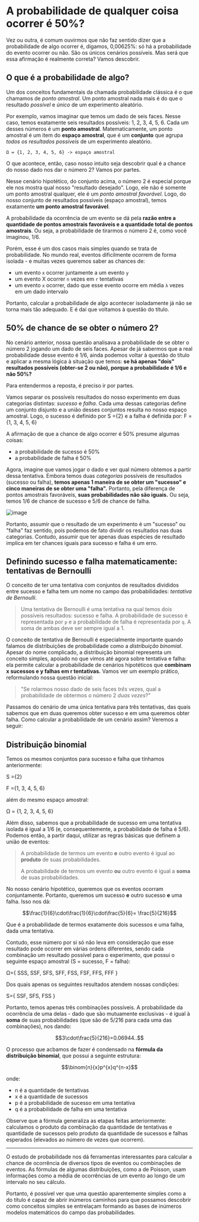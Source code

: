 # A probabilidade de qualquer coisa ocorrer é 50%?
Vez ou outra, é comum ouvirmos que não faz sentido dizer que a probabilidade de algo ocorrer é, digamos, 0,00625%: só há a probabilidade do evento ocorrer ou não. São os únicos cenários possíveis.
Mas será que essa afirmação é realmente correta? Vamos descobrir.

## O que é a probabilidade de algo?
Um dos conceitos fundamentais da chamada probabilidade clássica é o que chamamos de *ponto amostral*. Um ponto amostral nada mais é do que o resultado *possível* e *único* de um experimento aleatório.

Por exemplo, vamos imaginar que temos um dado de seis faces. Nesse caso, temos exatamente seis resultados possíveis: 1, 2, 3, 4, 5, 6. Cada um desses números é um **ponto amostral**.
Matematicamente, um ponto amostral é um item do **espaço amostral**, que é um **conjunto** que agrupa *todos os resultados possíveis* de um experimento aleatório.

```
Ω = {1, 2, 3, 4, 5, 6} -> espaço amostral
```

O que acontece, então, caso nosso intuito seja descobrir qual é a chance do nosso dado nos dar o número 2? Vamos por partes.

Nesse cenário hipotético, do conjunto acima, o número 2 é especial porque ele nos mostra qual nosso "resultado desejado". Logo, ele não é somente um ponto amostral qualquer, ele é um *ponto amostral favorável*. Logo, do nosso conjunto de resultados possíveis (espaço amostral), temos exatamente **um ponto amostral favorável**. 

A probabilidade da ocorrência de um evento se dá pela **razão entre a quantidade de pontos amostrais favoráveis e a quantidade total de pontos amostrais**. 
Ou seja, a probabilidade de tirarmos o número 2 é, como você imaginou, 1/6.

Porém, esse é um dos casos mais simples quando se trata de probabilidade. No mundo real, eventos dificilmente ocorrem de forma isolada - e muitas vezes queremos saber as chances de:
- um evento `x` ocorrer juntamente a um evento `y`
- um evento X ocorrer `n` vezes em `r` tentativas
- um evento `x` ocorrer, dado que esse evento ocorre em média `λ` vezes em um dado intervalo

Portanto, calcular a probabilidade de algo acontecer isoladamente já não se torna mais tão adequado.  E é daí que voltamos à questão do título.

## 50% de chance de se obter o número 2?
No cenário anterior, nossa questão analisava a probabilidade de se obter o número 2 jogando um dado de seis faces. Apesar de já sabermos que a real probabilidade desse evento é 1/6, ainda podemos voltar à questão do título e aplicar a mesma lógica à situação que temos: **se há apenas "dois" resultados possíveis (obter-se 2 ou não), porque a probabilidade é 1/6 e não 50%?**

Para entendermos a reposta, é preciso ir por partes.

Vamos separar os possíveis resultados do nosso experimento em duas categorias distintas: *sucesso* e *falha*. Cada uma dessas categorias define um conjunto disjunto e a união desses conjuntos resulta no nosso espaço amostral.
Logo, o sucesso é definido por
S ={2}
e a falha é definida por:
F ={1, 3, 4, 5, 6}

A afirmação de que a chance de algo ocorrer é 50% presume algumas coisas:
- a probabilidade de sucesso é 50%
- a probabilidade de falha é 50%

Agora, imagine que vamos jogar o dado e ver qual número obtemos a partir dessa tentativa.
Embora temos duas *categorias* possíveis de resultados (sucesso ou falha), **temos apenas 1 maneira de se obter um "sucesso" e cinco maneiras de se obter uma "falha".** Portanto, pela diferença de pontos amostrais favoráveis, **suas probabilidades não são iguais.** Ou seja, temos 1/6 de chance de sucesso e 5/6 de chance de falha.

![image](https://github.com/wrongbyte/statistics-notes/assets/57643375/926185c3-3af4-48fa-ba8c-c9df20ca288b)

Portanto, assumir que o resultado de um experimento é um "sucesso" ou "falha" faz sentido, pois podemos de fato dividir os resultados nas duas categorias. Contudo, assumir que ter apenas duas espécies de resultado implica em ter chances iguais para sucesso e falha é um erro.

## Definindo sucesso e falha matematicamente: tentativas de Bernoulli
O conceito de ter uma tentativa com conjuntos de resultados divididos entre sucesso e falha tem um nome no campo das probabilidades: *tentativa de Bernoulli*.

> Uma tentativa de Bernoulli é uma tentativa na qual temos dois possíveis resultados: sucesso e falha. A probabilidade de sucesso é representada por `p` e a probabilidade de falha é representada por `q`. A soma de ambas deve ser sempre igual a 1.

O conceito de tentativa de Bernoulli é especialmente importante quando falamos de distribuições de probabilidade como a *distribuição binomial*. Apesar do nome complicado, a distribuição binomial representa um conceito simples, apoiado no que vimos até agora sobre tentativa e falha: ela permite calcular a probabilidade de cenários hipotéticos que **combinam x sucessos e y falhas em r tentativas.**
Vamos ver um exemplo prático, reformulando nossa questão inicial:

> "Se rolarmos nosso dado de seis faces *três* vezes, qual a probabilidade de obtermos o número 2 *duas vezes*?"

Passamos do cenário de uma única tentativa para três tentativas, das quais sabemos que em duas queremos obter sucesso e em uma queremos obter falha. Como calcular a probabilidade de um cenário assim? Veremos a seguir:

## Distribuição binomial
Temos os mesmos conjuntos para sucesso e falha que tínhamos anteriormente:

S ={2}

F ={1, 3, 4, 5, 6}

além do mesmo espaço amostral:

Ω = {1, 2, 3, 4, 5, 6}

Além disso, sabemos que a probabilidade de sucesso em uma tentativa isolada é igual a 1/6 (e, consequentemente, a probabilidade de falha é 5/6).
Podemos então, a partir daqui, utilizar as regras básicas que definem a união de eventos:


> A probabilidade de termos um evento **e** outro evento é igual ao **produto** de suas probabilidades.
> 
> A probabilidade de termos um evento **ou** outro evento é igual a **soma** de suas probabilidades.
> 

No nosso cenário hipotético, queremos que os eventos ocorram conjuntamente. Portanto, queremos um sucesso **e** outro sucesso **e** uma falha. Isso nos dá:

```math
\frac{1}{6}\cdot\frac{1}{6}\cdot\frac{5}{6}= \frac{5}{216}
```
Que é a probabilidade de termos exatamente dois sucessos e uma falha, dada uma tentativa.

Contudo, esse número por si só não leva em consideração que esse resultado pode ocorrer em várias ordens diferentes, sendo cada combinação um resultado possível para o experimento, que possui o seguinte espaço amostral (S = sucesso, F = falha):

Ω={ SSS, SSF, SFS, SFF, FSS, FSF, FFS, FFF }

Dos quais apenas os seguintes resultados atendem nossas condições:

S={ SSF, SFS, FSS }

Portanto, temos apenas três combinações possíveis. A probabilidade da ocorrência de uma delas - dado que são mutuamente exclusivas - é igual à **soma** de suas probabilidades (que são de 5/216 para cada uma das combinações), nos dando:
```math
3\cdot\frac{5}{216}=0.06944..
```
O processo que acbamos de fazer é condensado na **fórmula da distribuição binomial**, que possui a seguinte estrutura:
```math
\binom{n}{x}p^{x}q^{n-x}
```
onde:
- n é a quantidade de tentativas
- x é a quantidade de sucessos
- p é a probabilidade de sucesso em uma tentativa
- q é a probabilidade de falha em uma tentativa

Observe que a fórmula generaliza as etapas feitas anteriormente: calculamos o produto da combinação da quantidade de tentativas e quantidade de sucessos pelo produto da quantidade de sucessos e falhas esperados (elevados ao número de vezes que ocorrem).

<hr>

O estudo de probabilidade nos dá ferramentas interessantes para calcular a chance de ocorrência de diversos tipos de eventos ou combinações de eventos. As fórmulas de algumas distribuições, como a de Poisson, usam informações como a média de ocorrências de um evento ao longo de um intervalo no seu cálculo. 

Portanto, é possível ver que uma questão aparentemente simples como a do título é capaz de abrir inúmeros caminhos para que possamos descobrir como conceitos simples se entrelaçam formando as bases de inúmeros modelos matemáticos do campo das probabilidades.


